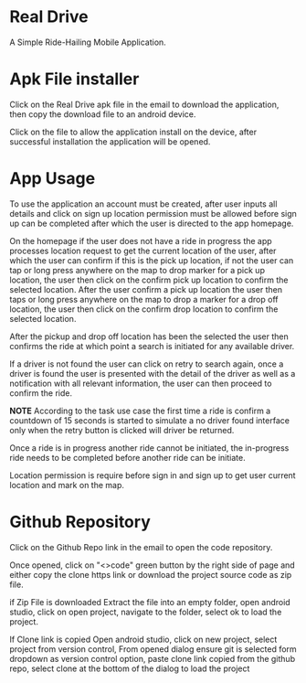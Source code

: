 # Real Drive
A Simple Ride-Hailing Mobile Application.

# Apk File installer
Click on the Real Drive apk file in the email to download the application, then copy the download file to an android device.

Click on the file to allow the application install on the device, after successful installation the application will be opened.

# App Usage
To use the application an account must be created,  after user inputs all details and  click on sign up location permission must be allowed before sign up can be completed after which the user is directed to the app homepage.

On the homepage if the user does not have a ride in progress the app processes location request to get the current location of the user, after which the user can confirm if this is the pick up location, if not the user can tap or long press anywhere on the map to drop marker for a pick up location, the user then click on the confirm pick up location to confirm the selected location.
After the user confirm a pick up location the user then taps or long press anywhere on the map to drop a marker for a drop off location, the user then click on the confirm drop location to confirm the selected location.

After the pickup and drop off location has been the selected the user then confirms the ride at which point a search is initiated for any available driver.

If a driver is not found the user can click on retry to search again, once a driver is found the user is presented with the detail of the driver as well as a notification with all relevant information, the user can then proceed to confirm the ride.

**NOTE**
According to the task use case the first time a ride is confirm a countdown of 15 seconds is started to simulate a no driver found interface only when the retry button is clicked will driver be returned.

Once a ride is in progress another ride cannot be initiated, the in-progress ride needs to be completed before another ride can be initiate.

Location permission is require before sign in and sign up to get user current location and mark on the map.

# Github Repository
Click on the Github Repo link in the email to open the code repository. 

Once opened, click on "<>code" green button by the right side of page and either copy the clone https link or download the project source code as zip file.

if Zip File is downloaded
Extract the file into an empty folder,
open android studio, 
click on open project,
navigate to the folder,
select ok to load the project.

If Clone link is copied
Open android studio, 
click on new project,
select project from version control,
From opened dialog ensure git is selected form dropdown as version control option,
paste clone link copied from the github repo,
select clone at the bottom of the dialog to load the project

